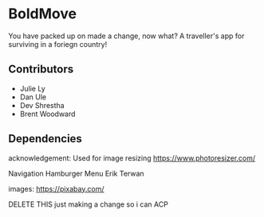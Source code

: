 # BoldMove
You have packed up on made a change, now what? A traveller's app for surviving in a foriegn country!

## Contributors
* Julie Ly
* Dan Ule
* Dev Shrestha
* Brent Woodward

## Dependencies

acknowledgement: 
Used for image resizing
https://www.photoresizer.com/

Navigation Hamburger Menu
Erik Terwan

images: 
https://pixabay.com/

DELETE THIS just making a change so i can ACP
